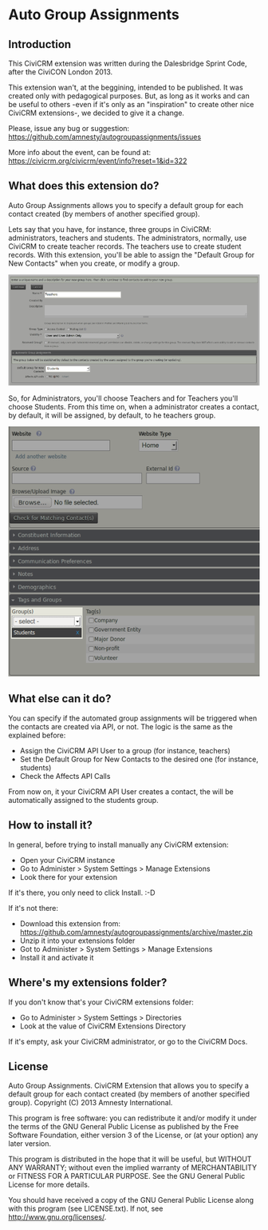 Auto Group Assignments
======================

Introduction
------------

This CiviCRM extension was written during the Dalesbridge Sprint Code, after the CiviCON London 2013.

This extension wan't, at the beggining, intended to be published. It was created only with pedagogical purposes. But, as long as it works and can be useful to others -even if it's only as an "inspiration" to create other nice CiviCRM extensions-, we decided to give it a change.

Please, issue any bug or suggestion: https://github.com/amnesty/autogroupassignments/issues

More info about the event, can be found at: https://civicrm.org/civicrm/event/info?reset=1&id=322

What does this extension do?
----------------------------

Auto Group Assignments allows you to specify a default group for each contact created (by members of another specified group).

Lets say that you have, for instance, three groups in CiviCRM: administrators, teachers and students. The administrators, normally, use CiviCRM to create teacher records. The teachers use to create student records. With this extension, you'll be able to assign the "Default Group for New Contacts" when you create, or modify a group.

![Group Form](https://github.com/amnesty/autogroupassignments/raw/master/img/group-form-screenshot.png "Group Edition Form")

So, for Administrators, you'll choose Teachers and for Teachers you'll choose Students. From this time on, when a administrator creates a contact, by default, it will be assigned, by default, to he teachers group.

![New Contact](https://github.com/amnesty/autogroupassignments/raw/master/img/new-contact-screenshot.png "New Contact Form")

What else can it do?
--------------------

You can specify if the automated group assignments will be triggered when the contacts are created via API, or not. The logic is the same as the explained before:

* Assign the CiviCRM API User to a group (for instance, teachers)
* Set the Default Group for New Contacts to the desired one (for instance, students)
* Check the Affects API Calls

From now on, it your CiviCRM API User creates a contact, the will be automatically assigned to the students group.

How to install it?
------------------

In general, before trying to install manually any CiviCRM extension:

* Open your CiviCRM instance
* Go to Administer > System Settings > Manage Extensions
* Look there for your extension

If it's there, you only need to click Install. :-D

If it's not there:

* Download this extension from: https://github.com/amnesty/autogroupassignments/archive/master.zip
* Unzip it into your extensions folder
* Got to Administer > System Settings > Manage Extensions
* Install it and activate it

Where's my extensions folder?
-----------------------------

If you don't know that's your CiviCRM extensions folder:

* Go to Administer > System Settings > Directories
* Look at the value of CiviCRM Extensions Directory

If it's empty, ask your CiviCRM administrator, or go to the CiviCRM Docs.

License
-------

Auto Group Assignments. CiviCRM Extension that allows you to specify a default group for each contact created (by members of another specified group). Copyright (C) 2013 Amnesty International.

This program is free software: you can redistribute it and/or modify it under the terms of the GNU General Public License as published by the Free Software Foundation, either version 3 of the License, or (at your option) any later version.

This program is distributed in the hope that it will be useful, but WITHOUT ANY WARRANTY; without even the implied warranty of MERCHANTABILITY or FITNESS FOR A PARTICULAR PURPOSE. See the GNU General Public License for more details.

You should have received a copy of the GNU General Public License along with this program (see LICENSE.txt). If not, see http://www.gnu.org/licenses/.
